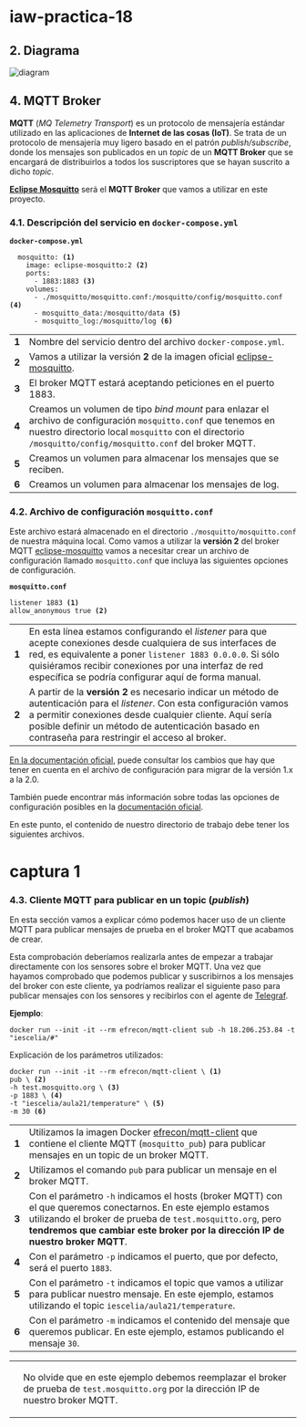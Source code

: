 # iaw-practica-18

<div class="sect1">
<h2 id="_diagrama">2. Diagrama</h2>
<div class="sectionbody">
<div class="imageblock">
<div class="content">
<img src="http://josejuansanchez.org/iot-dashboard/images/diagram.png" alt="diagram">
</div>
<h2 id="_mqtt_broker">4. MQTT Broker</h2>
<div class="sectionbody">
<div class="paragraph">
<p><strong>MQTT</strong> (<em>MQ Telemetry Transport</em>) es un protocolo de mensajería estándar utilizado en las aplicaciones de <strong>Internet de las cosas (IoT)</strong>. Se trata de un protocolo de mensajería muy ligero basado en el patrón <em>publish/subscribe</em>, donde los mensajes son publicados en un <em>topic</em> de un <strong>MQTT Broker</strong> que se encargará de distribuirlos a todos los suscriptores que se hayan suscrito a dicho <em>topic</em>.</p>
</div>
<div class="paragraph">
<p><a href="https://mosquitto.org"><strong>Eclipse Mosquitto</strong></a> será el <strong>MQTT Broker</strong> que vamos a utilizar en este proyecto.</p>
</div>
<div class="sect2">
<h3 id="_descripción_del_servicio_en_docker_compose_yml">4.1. Descripción del servicio en <code>docker-compose.yml</code></h3>
<div class="paragraph">
<p><strong><code>docker-compose.yml</code></strong></p>
</div>
<div class="listingblock">
<div class="content">
<pre class="highlight"><code>  mosquitto: <i class="conum" data-value="1"></i><b>(1)</b>
    image: eclipse-mosquitto:2 <i class="conum" data-value="2"></i><b>(2)</b>
    ports:
      - 1883:1883 <i class="conum" data-value="3"></i><b>(3)</b>
    volumes:
      - ./mosquitto/mosquitto.conf:/mosquitto/config/mosquitto.conf <i class="conum" data-value="4"></i><b>(4)</b>
      - mosquitto_data:/mosquitto/data <i class="conum" data-value="5"></i><b>(5)</b>
      - mosquitto_log:/mosquitto/log <i class="conum" data-value="6"></i><b>(6)</b></code></pre>
</div>
</div>
<div class="colist arabic">
<table>
<tr>
<td><i class="conum" data-value="1"></i><b>1</b></td>
<td>Nombre del servicio dentro del archivo <code>docker-compose.yml</code>.</td>
</tr>
<tr>
<td><i class="conum" data-value="2"></i><b>2</b></td>
<td>Vamos a utilizar la versión <strong>2</strong> de la imagen oficial <a href="https://hub.docker.com/_/eclipse-mosquitto">eclipse-mosquitto</a>.</td>
</tr>
<tr>
<td><i class="conum" data-value="3"></i><b>3</b></td>
<td>El broker MQTT estará aceptando peticiones en el puerto 1883.</td>
</tr>
<tr>
<td><i class="conum" data-value="4"></i><b>4</b></td>
<td>Creamos un volumen de tipo <em>bind mount</em> para enlazar el archivo de configuración <code>mosquitto.conf</code> que tenemos en nuestro directorio local <code>mosquitto</code> con el directorio <code>/mosquitto/config/mosquitto.conf</code> del broker MQTT.</td>
</tr>
<tr>
<td><i class="conum" data-value="5"></i><b>5</b></td>
<td>Creamos un volumen para almacenar los mensajes que se reciben.</td>
</tr>
<tr>
<td><i class="conum" data-value="6"></i><b>6</b></td>
<td>Creamos un volumen para almacenar los mensajes de log.</td>
</tr>
</table>
</div>
</div>
<div class="sect2">
<h3 id="_archivo_de_configuración_mosquitto_conf">4.2. Archivo de configuración <code>mosquitto.conf</code></h3>
<div class="paragraph">
<p>Este archivo estará almacenado en el directorio <code>./mosquitto/mosquitto.conf</code> de nuestra máquina local. Como vamos a utilizar la <strong>versión 2</strong> del broker MQTT <a href="https://hub.docker.com/_/eclipse-mosquitto">eclipse-mosquitto</a> vamos a necesitar crear un archivo de configuración llamado <code>mosquitto.conf</code> que incluya las siguientes opciones de configuración.</p>
</div>
<div class="paragraph">
<p><strong><code>mosquitto.conf</code></strong></p>
</div>
<div class="listingblock">
<div class="content">
<pre class="highlight"><code>listener 1883 <i class="conum" data-value="1"></i><b>(1)</b>
allow_anonymous true <i class="conum" data-value="2"></i><b>(2)</b></code></pre>
</div>
</div>
<div class="colist arabic">
<table>
<tr>
<td><i class="conum" data-value="1"></i><b>1</b></td>
<td>En esta línea estamos configurando el <em>listener</em> para que acepte conexiones desde cualquiera de sus interfaces de red, es equivalente a poner <code>listener 1883 0.0.0.0</code>. Si sólo quisiéramos recibir conexiones por una interfaz de red específica se podría configurar aquí de forma manual.</td>
</tr>
<tr>
<td><i class="conum" data-value="2"></i><b>2</b></td>
<td>A partir de la <strong>versión 2</strong> es necesario indicar un método de autenticación para el <em>listener</em>. Con esta configuración vamos a permitir conexiones desde cualquier cliente. Aquí sería posible definir un método de autenticación basado en contraseña para restringir el acceso al broker.</td>
</tr>
</table>
</div>
<div class="paragraph">
<p><a href="https://mosquitto.org/documentation/migrating-to-2-0/">En la documentación oficial</a>, puede consultar los cambios que hay que tener en cuenta en el archivo de configuración para migrar de la versión 1.x a la 2.0.</p>
</div>
<div class="paragraph">
<p>También puede encontrar más información sobre todas las opciones de configuración posibles en la <a href="https://mosquitto.org/man/mosquitto-conf-5.html">documentación oficial</a>.</p>
</div>
<div class="paragraph">
<p>En este punto, el contenido de nuestro directorio de trabajo debe tener los siguientes archivos.</p>
</div>
    
# captura 1
<div class="sect2">
<h3 id="_cliente_mqtt_para_publicar_en_un_topic_publish">4.3. Cliente MQTT para publicar en un topic (<em>publish</em>)</h3>
<div class="paragraph">
<p>En esta sección vamos a explicar cómo podemos hacer uso de un cliente MQTT para publicar mensajes de prueba en el broker MQTT que acabamos de crear.</p>
</div>
<div class="paragraph">
<p>Esta comprobación deberíamos realizarla antes de empezar a trabajar directamente con los sensores sobre el broker MQTT. Una vez que hayamos comprobado que podemos publicar y suscribirnos a los mensajes del broker con este cliente, ya podríamos realizar el siguiente paso para publicar mensajes con los sensores y recibirlos con el agente de <a href="https://www.influxdata.com/time-series-platform/telegraf/">Telegraf</a>.</p>
</div>
<div class="paragraph">
<p><strong>Ejemplo</strong>:</p>
 </div>
<div class="listingblock">
<div class="content">
<pre class="highlight"><code>docker run --init -it --rm efrecon/mqtt-client sub -h 18.206.253.84 -t "iescelia/#"</code></pre>
</div>
</div>
 <p>Explicación de los parámetros utilizados:</p>
</div>
<div class="listingblock">
<div class="content">
<pre class="highlight"><code>docker run --init -it --rm efrecon/mqtt-client \ <i class="conum" data-value="1"></i><b>(1)</b>
pub \ <i class="conum" data-value="2"></i><b>(2)</b>
-h test.mosquitto.org \ <i class="conum" data-value="3"></i><b>(3)</b>
-p 1883 \ <i class="conum" data-value="4"></i><b>(4)</b>
-t "iescelia/aula21/temperature" \ <i class="conum" data-value="5"></i><b>(5)</b>
-m 30 <i class="conum" data-value="6"></i><b>(6)</b></code></pre>
</div>
</div>
<div class="colist arabic">
<table>
<tr>
<td><i class="conum" data-value="1"></i><b>1</b></td>
<td>Utilizamos la imagen Docker <a href="https://hub.docker.com/r/efrecon/mqtt-client">efrecon/mqtt-client</a> que contiene el cliente MQTT (<code>mosquitto_pub</code>) para publicar mensajes en un topic de un broker MQTT.</td>
</tr>
<tr>
<td><i class="conum" data-value="2"></i><b>2</b></td>
<td>Utilizamos el comando <code>pub</code> para publicar un mensaje en el broker MQTT.</td>
</tr>
<tr>
<td><i class="conum" data-value="3"></i><b>3</b></td>
<td>Con el parámetro <code>-h</code> indicamos el hosts (broker MQTT) con el que queremos conectarnos. En este ejemplo estamos utilizando el broker de prueba de <code>test.mosquitto.org</code>, pero <strong>tendremos que cambiar este broker por la dirección IP de nuestro broker MQTT</strong>.</td>
</tr>
<tr>
<td><i class="conum" data-value="4"></i><b>4</b></td>
<td>Con el parámetro <code>-p</code> indicamos el puerto, que por defecto, será el puerto <code>1883</code>.</td>
</tr>
<tr>
<td><i class="conum" data-value="5"></i><b>5</b></td>
<td>Con el parámetro <code>-t</code> indicamos el topic que vamos a utilizar para publicar nuestro mensaje. En este ejemplo, estamos utilizando el topic <code>iescelia/aula21/temperature</code>.</td>
</tr>
<tr>
<td><i class="conum" data-value="6"></i><b>6</b></td>
<td>Con el parámetro <code>-m</code> indicamos el contenido del mensaje que queremos publicar. En este ejemplo, estamos publicando el mensaje <code>30</code>.</td>
</tr>
</table>
</div>
    <div class="admonitionblock important">
<table>
<tr>
<td class="icon">
<i class="fa icon-important" title="Important"></i>
</td>
<td class="content">
<div class="paragraph">
<p>No olvide que en este ejemplo debemos reemplazar el broker de prueba de <code>test.mosquitto.org</code> por la dirección IP de nuestro broker MQTT.</p>
</div>
</td>
</tr>
</table>
</div>
</div>

